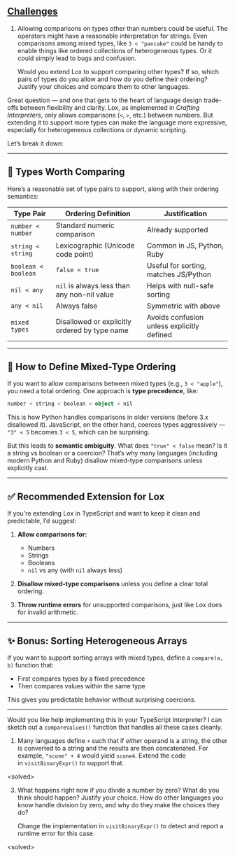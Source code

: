 ## [Challenges](https://craftinginterpreters.com/evaluating-expressions.html#challenges)

1. Allowing comparisons on types other than numbers could be useful. The operators might have a reasonable interpretation for strings. Even comparisons among mixed types, like `3 < "pancake"` could be handy to enable things like ordered collections of heterogeneous types. Or it could simply lead to bugs and confusion.
    
    Would you extend Lox to support comparing other types? If so, which pairs of types do you allow and how do you define their ordering? Justify your choices and compare them to other languages.


Great question — and one that gets to the heart of language design trade-offs between flexibility and clarity. Lox, as implemented in _Crafting Interpreters_, only allows comparisons (`<`, `>`, etc.) between numbers. But extending it to support more types can make the language more expressive, especially for heterogeneous collections or dynamic scripting.

Let’s break it down:

---

## 🔄 Types Worth Comparing

Here’s a reasonable set of type pairs to support, along with their ordering semantics:

|Type Pair|Ordering Definition|Justification|
|---|---|---|
|`number < number`|Standard numeric comparison|Already supported|
|`string < string`|Lexicographic (Unicode code point)|Common in JS, Python, Ruby|
|`boolean < boolean`|`false < true`|Useful for sorting, matches JS/Python|
|`nil < any`|`nil` is always less than any non-nil value|Helps with null-safe sorting|
|`any < nil`|Always false|Symmetric with above|
|`mixed types`|Disallowed or explicitly ordered by type name|Avoids confusion unless explicitly defined|

---

## 🧠 How to Define Mixed-Type Ordering

If you want to allow comparisons between mixed types (e.g., `3 < "apple"`), you need a total ordering. One approach is **type precedence**, like:

```ts
number < string < boolean < object < nil
```

This is how Python handles comparisons in older versions (before 3.x disallowed it). JavaScript, on the other hand, coerces types aggressively — `"3" < 5` becomes `3 < 5`, which can be surprising.

But this leads to **semantic ambiguity**. What does `"true" < false` mean? Is it a string vs boolean or a coercion? That’s why many languages (including modern Python and Ruby) disallow mixed-type comparisons unless explicitly cast.

---

## ✅ Recommended Extension for Lox

If you're extending Lox in TypeScript and want to keep it clean and predictable, I’d suggest:

1. **Allow comparisons for:**
    
    - Numbers
    - Strings
    - Booleans
    - `nil` vs any (with `nil` always less)
2. **Disallow mixed-type comparisons** unless you define a clear total ordering.
    
3. **Throw runtime errors** for unsupported comparisons, just like Lox does for invalid arithmetic.
    

---

## ✨ Bonus: Sorting Heterogeneous Arrays

If you want to support sorting arrays with mixed types, define a `compare(a, b)` function that:

- First compares types by a fixed precedence
- Then compares values within the same type

This gives you predictable behavior without surprising coercions.

---

Would you like help implementing this in your TypeScript interpreter? I can sketch out a `compareValues()` function that handles all these cases cleanly.

1. Many languages define `+` such that if _either_ operand is a string, the other is converted to a string and the results are then concatenated. For example, `"scone" + 4` would yield `scone4`. Extend the code in `visitBinaryExpr()` to support that.

\<solved>

3. What happens right now if you divide a number by zero? What do you think should happen? Justify your choice. How do other languages you know handle division by zero, and why do they make the choices they do?
    
    Change the implementation in `visitBinaryExpr()` to detect and report a runtime error for this case.

\<solved>